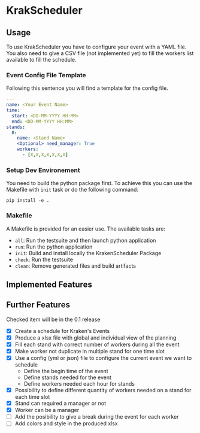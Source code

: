 # KrakScheduler

## Usage
To use KrakScheduler you have to configure your event with a YAML file.
You also need to give a CSV file (not implemented yet) to fill the workers list available to fill the schedule.

### Event Config File Template
Following this sentence you will find a template for the config file.
```yaml
---
name: <Your Event Name>
time:
  start: <DD-MM-YYYY HH:MM>
  end: <DD-MM-YYYY HH:MM>
stands:
  0:
    name: <Stand Name>
    <Optional> need_manager: True
    workers:
      - [X,X,X,X,X,X,X]
```


### Setup Dev Environement
You need to build the python package first.
To achieve this you can use the Makefile with `init` task or do the following command:
```
pip install -e .
```

### Makefile
A Makefile is provided for an easier use. The available tasks are:
- `all`: Run the testsuite and then launch python application
- `run`: Run the python application
- `init`: Build and install locally the KrakenScheduler Package
- `check`: Run the testsuite
- `clean`: Remove generated files and build artifacts

## Implemented Features

## Further Features
Checked item will be in the 0.1 release

- [X] Create a schedule for Kraken's Events
- [X] Produce a xlsx file with global and individual view of the planning
- [X] Fill each stand with correct number of workers during all the event
- [X] Make worker not duplicate in multiple stand for one time slot
- [X] Use a config (yml or json) file to configure the current event we want to schedule
  - Define the begin time of the event
  - Define stands needed for the event
  - Define workers needed each hour for stands
- [X] Possibility to define different quantity of workers needed on a stand for each time slot
- [X] Stand can required a manager or not
- [X] Worker can be a manager
- [ ] Add the posibility to give a break during the event for each worker
- [ ] Add colors and style in the produced xlsx
